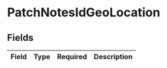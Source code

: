 # PatchNotesIdGeoLocation


## Fields

| Field       | Type        | Required    | Description |
| ----------- | ----------- | ----------- | ----------- |